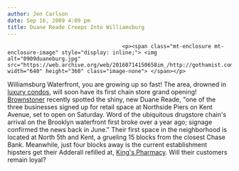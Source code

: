 ```yaml
---
author: Jen Carlson
date: Sep 16, 2009 4:09 pm
title: Duane Reade Creeps Into Williamsburg
---
```


	
										<p><span class="mt-enclosure mt-enclosure-image" style="display: inline;"> <img alt="0909duaneburg.jpg" src="https://web.archive.org/web/20160714150658im_/http://gothamist.com/attachments/arts_jen/0909duaneburg.jpg" width="640" height="360" class="image-none"> </span></p>

<p>Williamsburg Waterfront, you are growing up so fast! The area, drowned in <a href="https://web.archive.org/web/20160714150658/http://gothamist.com/2009/07/13/condo_no_developers_big_williamsbur.php">luxury condos</a>, will soon have its first chain store grand opening! <a href="https://web.archive.org/web/20160714150658/http://www.brownstoner.com/brownstoner/archives/2009/09/streetlevel_ken.php">Brownstoner</a> recently spotted the shiny, new Duane Reade, &quot;one of the three businesses signed up for retail space at Northside Piers on Kent Avenue, set to open on Saturday. Word of the ubiquitous drugstore chain&apos;s arrival on the Brooklyn waterfront first broke over a year ago; signage confirmed the news back in June.&quot; Their first space in the neighborhood is located at North 5th and Kent, a grueling 15 blocks from the closest Chase Bank. Meanwhile, just four blocks away is the current establishment hipsters get their Adderall refilled at, <a href="https://web.archive.org/web/20160714150658/http://www.yelp.com/biz/kings-pharmacy-brooklyn-2">King&apos;s Pharmacy</a>. Will their customers remain loyal?</p>					
										
									
				